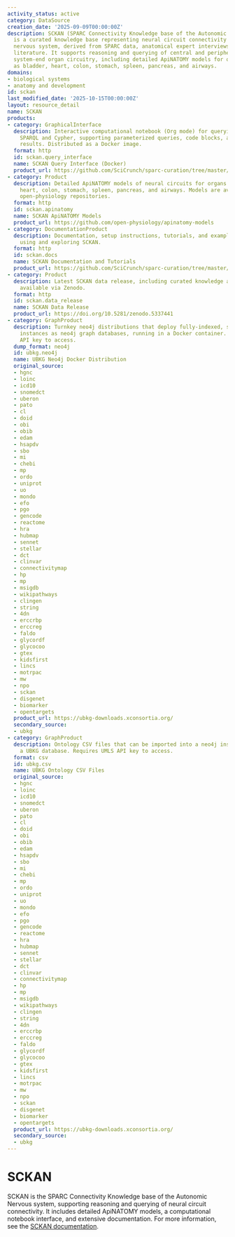 ```yaml
---
activity_status: active
category: DataSource
creation_date: '2025-09-09T00:00:00Z'
description: SCKAN (SPARC Connectivity Knowledge base of the Autonomic Nervous system)
  is a curated knowledge base representing neural circuit connectivity in the autonomic
  nervous system, derived from SPARC data, anatomical expert interviews, and scientific
  literature. It supports reasoning and querying of central and peripheral nervous
  system-end organ circuitry, including detailed ApiNATOMY models for organs such
  as bladder, heart, colon, stomach, spleen, pancreas, and airways.
domains:
- biological systems
- anatomy and development
id: sckan
last_modified_date: '2025-10-15T00:00:00Z'
layout: resource_detail
name: SCKAN
products:
- category: GraphicalInterface
  description: Interactive computational notebook (Org mode) for querying SCKAN via
    SPARQL and Cypher, supporting parameterized queries, code blocks, and graphical
    results. Distributed as a Docker image.
  format: http
  id: sckan.query_interface
  name: SCKAN Query Interface (Docker)
  product_url: https://github.com/SciCrunch/sparc-curation/tree/master/docs/sckan#download-docker-and-x11
- category: Product
  description: Detailed ApiNATOMY models of neural circuits for organs including bladder,
    heart, colon, stomach, spleen, pancreas, and airways. Models are available in
    open-physiology repositories.
  format: http
  id: sckan.apinatomy
  name: SCKAN ApiNATOMY Models
  product_url: https://github.com/open-physiology/apinatomy-models
- category: DocumentationProduct
  description: Documentation, setup instructions, tutorials, and example queries for
    using and exploring SCKAN.
  format: http
  id: sckan.docs
  name: SCKAN Documentation and Tutorials
  product_url: https://github.com/SciCrunch/sparc-curation/tree/master/docs/sckan
- category: Product
  description: Latest SCKAN data release, including curated knowledge and models,
    available via Zenodo.
  format: http
  id: sckan.data_release
  name: SCKAN Data Release
  product_url: https://doi.org/10.5281/zenodo.5337441
- category: GraphProduct
  description: Turnkey neo4j distributions that deploy fully-indexed, standalone UBKG
    instances as neo4j graph databases, running in a Docker container. Requires UMLS
    API key to access.
  dump_format: neo4j
  id: ubkg.neo4j
  name: UBKG Neo4j Docker Distribution
  original_source:
  - hgnc
  - loinc
  - icd10
  - snomedct
  - uberon
  - pato
  - cl
  - doid
  - obi
  - obib
  - edam
  - hsapdv
  - sbo
  - mi
  - chebi
  - mp
  - ordo
  - uniprot
  - uo
  - mondo
  - efo
  - pgo
  - gencode
  - reactome
  - hra
  - hubmap
  - sennet
  - stellar
  - dct
  - clinvar
  - connectivitymap
  - hp
  - mp
  - msigdb
  - wikipathways
  - clingen
  - string
  - 4dn
  - erccrbp
  - erccreg
  - faldo
  - glycordf
  - glycocoo
  - gtex
  - kidsfirst
  - lincs
  - motrpac
  - mw
  - npo
  - sckan
  - disgenet
  - biomarker
  - opentargets
  product_url: https://ubkg-downloads.xconsortia.org/
  secondary_source:
  - ubkg
- category: GraphProduct
  description: Ontology CSV files that can be imported into a neo4j instance to create
    a UBKG database. Requires UMLS API key to access.
  format: csv
  id: ubkg.csv
  name: UBKG Ontology CSV Files
  original_source:
  - hgnc
  - loinc
  - icd10
  - snomedct
  - uberon
  - pato
  - cl
  - doid
  - obi
  - obib
  - edam
  - hsapdv
  - sbo
  - mi
  - chebi
  - mp
  - ordo
  - uniprot
  - uo
  - mondo
  - efo
  - pgo
  - gencode
  - reactome
  - hra
  - hubmap
  - sennet
  - stellar
  - dct
  - clinvar
  - connectivitymap
  - hp
  - mp
  - msigdb
  - wikipathways
  - clingen
  - string
  - 4dn
  - erccrbp
  - erccreg
  - faldo
  - glycordf
  - glycocoo
  - gtex
  - kidsfirst
  - lincs
  - motrpac
  - mw
  - npo
  - sckan
  - disgenet
  - biomarker
  - opentargets
  product_url: https://ubkg-downloads.xconsortia.org/
  secondary_source:
  - ubkg
---
```

# SCKAN

SCKAN is the SPARC Connectivity Knowledge base of the Autonomic Nervous system, supporting reasoning and querying of neural circuit connectivity. It includes detailed ApiNATOMY models, a computational notebook interface, and extensive documentation. For more information, see the [SCKAN documentation](https://github.com/SciCrunch/sparc-curation/tree/master/docs/sckan).